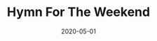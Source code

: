 ---
title: "Hymn For The Weekend"
date: 2020-05-01
alt-title: "I'm 20 and this is deep"
composer: "Coldplay"
src: "/assets/arrangements/hymn_for_the_weekend.pdf"
link: "/assets/arrangements/hymn_for_the_weekend.mp3"
---